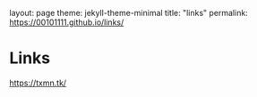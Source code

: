 layout: page
theme: jekyll-theme-minimal
title: "links"
permalink: https://00101111.github.io/links/

# Links
https://txmn.tk/
